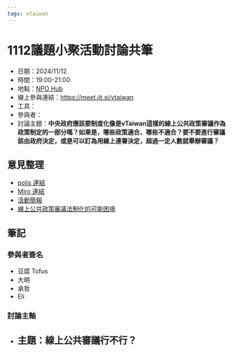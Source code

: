 ```yaml
---
tags: vtaiwan 
---
```

# 1112議題小聚活動討論共筆
- 日期：2024/11/12
- 時間：19:00-21:00
- 地點：[NPO Hub](https://maps.app.goo.gl/sd8yENxAFBFiQTC67)
- 線上參與連結：https://meet.jit.si/vtaiwan
- 工具：
- 參與者：
- 討論主題：**中央政府應該要制度化像是vTaiwan這樣的線上公共政策審議作為政策制定的一部分嗎？如果是，哪些政策適合、哪些不適合？要不要進行審議該由政府決定，或是可以訂為用線上連署決定，超過一定人數就舉辦審議？**

## 意見整理
- [polis 連結](https://polis.tw/23hdpknnmh)
- [Miro 連結](https://miro.com/app/board/uXjVLOFpzOo=/?share_link_id=82085025267)
- [活動簡報](https://docs.google.com/presentation/d/131Ae4cwKb81wYDg-E6LpBJ0snvFDJHdkUB51x5lus9M/edit?usp=sharing)
- [線上公共政策審議法制化的可能困境](https://docs.google.com/presentation/d/1msdOceVsvepULjznWTIEROtKej_gvW1S/edit?usp=sharing&ouid=109137952787909940826&rtpof=true&sd=true)

## 筆記 

### 參與者簽名
- 豆腐 Tofus
- 大明
- 承哲
- Eli

### 討論主軸
- 主題：線上公共審議行不行？
    - 

